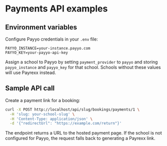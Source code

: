 # Payments API examples

## Environment variables

Configure Payyo credentials in your `.env` file:

```env
PAYYO_INSTANCE=your-instance.payyo.com
PAYYO_KEY=your-payyo-api-key
```

Assign a school to Payyo by setting `payment_provider` to `payyo` and storing
`payyo_instance` and `payyo_key` for that school. Schools without these values
will use Payrexx instead.

## Sample API call

Create a payment link for a booking:

```bash
curl -X POST http://localhost/api/slug/bookings/payments/1 \
  -H 'slug: your-school-slug' \
  -H 'Content-Type: application/json' \
  -d '{"redirectUrl": "https://example.com/return"}'
```

The endpoint returns a URL to the hosted payment page. If the school is not
configured for Payyo, the request falls back to generating a Payrexx link.
